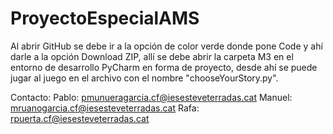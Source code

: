 # ProyectoEspecialAMS

Al abrir GitHub se debe ir a la opción de color verde donde pone Code y ahí darle a la opción Download ZIP, allí se debe abrir la carpeta M3 en el entorno de desarrollo PyCharm en forma de proyecto, desde ahí se puede jugar al juego en el archivo con el nombre "chooseYourStory.py".

Contacto:
Pablo: pmunueragarcia.cf@iesesteveterradas.cat
Manuel: mruanogarcia.cf@iesesteveterradas.cat
Rafa: rpuerta.cf@iesesteveterradas.cat
